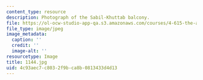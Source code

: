 ```yaml
---
content_type: resource
description: Photograph of the Sabil-Khuttab balcony.
file: https://ol-ocw-studio-app-qa.s3.amazonaws.com/courses/4-615-the-architecture-of-cairo-spring-2002/4c93aec7c8032f9bca8b0813433d4d13_1144.jpg
file_type: image/jpeg
image_metadata:
  caption: ''
  credit: ''
  image-alt: ''
resourcetype: Image
title: 1144.jpg
uid: 4c93aec7-c803-2f9b-ca8b-0813433d4d13
---
```

